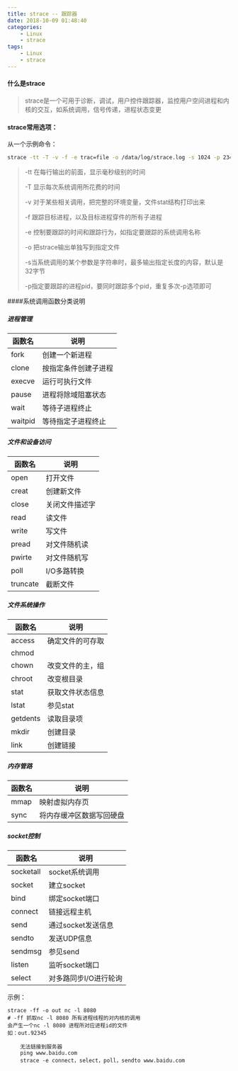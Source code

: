 ```yaml
---
title: strace -- 跟踪器
date: 2018-10-09 01:48:40
categories:
    - Linux
    - strace
tags:
    - Linux
    - strace
---
```


#### 什么是strace

> strace是一个可用于诊断，调试，用户控件跟踪器，监控用户空间进程和内核的交互，如系统调用，信号传递，进程状态变更

<!-- more -->

#### strace常用选项：

从一个示例命令：

```bash
strace -tt -T -v -f -e trac=file -o /data/log/strace.log -s 1024 -p 23489
```

>-tt 在每行输出的前面，显示毫秒级别的时间
>
>-T 显示每次系统调用所花费的时间
>
>-v 对于某些相关调用，把完整的环境变量，文件stat结构打印出来
>
>-f 跟踪目标进程，以及目标进程穿件的所有子进程
>
>-e 控制要跟踪的时间和跟踪行为，如指定要跟踪的系统调用名称
>
>-o 把strace输出单独写到指定文件
>
>-s当系统调用的某个参数是字符串时，最多输出指定长度的内容，默认是32字节
>
>-p指定要跟踪的进程pid，要同时跟踪多个pid，重复多次-p选项即可

####系统调用函数分类说明

##### 进程管理



函数名 | 说明 
-|-
fork | 创建一个新进程 
clone | 按指定条件创建子进程 
execve | 运行可执行文件 
pause | 进程将除域阻塞状态 
wait | 等待子进程终止 
waitpid | 等待指定子进程终止 

##### 文件和设备访问

函数名 | 说明 
-|-
open | 打开文件 
creat | 创建新文件 
close | 关闭文件描述字 
read | 读文件 
write | 写文件 
pread | 对文件随机读 
pwirte | 对文件随机写 
poll | I/O多路转换 
truncate | 截断文件 

##### 文件系统操作
函数名 | 说明 
-|-
access | 确定文件的可存取 
chmod |  
chown | 改变文件的主，组 
chroot | 改变根目录 
stat | 获取文件状态信息 
lstat | 参见stat 
getdents | 读取目录项 
mkdir | 创建目录 
link | 创建链接 
##### 内存管路
函数名 | 说明 
-|-
mmap | 映射虚拟内存页 
sync | 将内存缓冲区数据写回硬盘 

##### socket控制
函数名 | 说明 
-|-
socketall | socket系统调用 
socket | 建立socket 
bind | 绑定socket端口 
connect | 链接远程主机 
send | 通过socket发送信息 
sendto | 发送UDP信息 
sendmsg | 参见send 
listen | 监听socket端口 
select | 对多路同步I/O进行轮询 

示例：

```
strace -ff -o out nc -l 8080
# -ff 抓取nc -l 8080 所有进程线程的对内核的调用
会产生一个nc -l 8080 进程所对应进程id的文件
如：out.92345
```

```
	无法链接到服务器
	ping www.baidu.com
	strace -e connect，select，poll，sendto www.baidu.com
```

